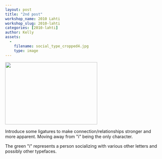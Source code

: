 ```yaml
---
layout: post
title: "2nd post"
workshop_name: 2010 Lahti
workshop_slug: 2010-lahti
categories: [2010-lahti]
author: Kelly 
assets:
  -
    filename: social_type_cropped4.jpg
    type: image
---
```

<a href="http://workshops.nodebox.net/2010/wp-content/uploads/social_type_cropped4.jpg"><img class="alignnone size-medium wp-image-201" title="social_type_cropped" src="http://workshops.nodebox.net/2010/wp-content/uploads/social_type_cropped4-300x203.jpg" alt="" width="300" height="203" /></a>

Introduce some ligatures to make connection/relationships stronger and more apparent. Moving away from "i" being the only character.

The green "i" represents a person socializing with various other letters and possibly other typefaces.
